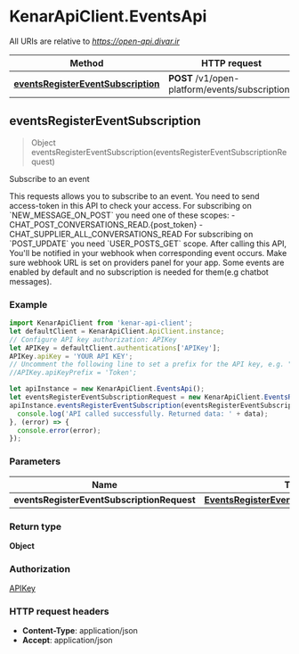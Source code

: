# KenarApiClient.EventsApi

All URIs are relative to *https://open-api.divar.ir*

Method | HTTP request | Description
------------- | ------------- | -------------
[**eventsRegisterEventSubscription**](EventsApi.md#eventsRegisterEventSubscription) | **POST** /v1/open-platform/events/subscriptions | Subscribe to an event



## eventsRegisterEventSubscription

> Object eventsRegisterEventSubscription(eventsRegisterEventSubscriptionRequest)

Subscribe to an event

This requests allows you to subscribe to an event. You need to send access-token in this API to check your access. For subscribing on &#x60;NEW_MESSAGE_ON_POST&#x60; you need one of these scopes: - CHAT_POST_CONVERSATIONS_READ.{post_token} - CHAT_SUPPLIER_ALL_CONVERSATIONS_READ For subscribing on &#x60;POST_UPDATE&#x60; you need &#x60;USER_POSTS_GET&#x60; scope. After calling this API, You&#39;ll be notified in your webhook when corresponding event occurs. Make sure webhook URL is set on providers panel for your app. Some events are enabled by default and no subscription is needed for them(e.g chatbot messages).

### Example

```javascript
import KenarApiClient from 'kenar-api-client';
let defaultClient = KenarApiClient.ApiClient.instance;
// Configure API key authorization: APIKey
let APIKey = defaultClient.authentications['APIKey'];
APIKey.apiKey = 'YOUR API KEY';
// Uncomment the following line to set a prefix for the API key, e.g. "Token" (defaults to null)
//APIKey.apiKeyPrefix = 'Token';

let apiInstance = new KenarApiClient.EventsApi();
let eventsRegisterEventSubscriptionRequest = new KenarApiClient.EventsRegisterEventSubscriptionRequest(); // EventsRegisterEventSubscriptionRequest | 
apiInstance.eventsRegisterEventSubscription(eventsRegisterEventSubscriptionRequest).then((data) => {
  console.log('API called successfully. Returned data: ' + data);
}, (error) => {
  console.error(error);
});

```

### Parameters


Name | Type | Description  | Notes
------------- | ------------- | ------------- | -------------
 **eventsRegisterEventSubscriptionRequest** | [**EventsRegisterEventSubscriptionRequest**](EventsRegisterEventSubscriptionRequest.md)|  | 

### Return type

**Object**

### Authorization

[APIKey](../README.md#APIKey)

### HTTP request headers

- **Content-Type**: application/json
- **Accept**: application/json

